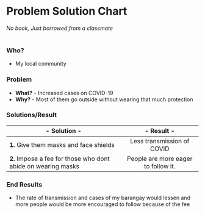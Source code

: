 # Problem Solution Chart
*No book, Just borrowed from a classmate*
<br> </br>

### **Who?**
- My local community

### Problem
- **What?** - Increased cases on COVID-19
- **Why?** - Most of them go outside without wearing that much protection

### Solutions/Result
| - Solution -                                                  |             - Result -              |
| ------------------------------------------------------------- |:-----------------------------------:|
| **1.** Give them masks and face shields                       |     Less transmission of COVID      |
| **2.** Impose a fee for those who dont abide on wearing masks | People are more eager to follow it. |

### End Results
- The rate of transmission and cases of my barangay would lessen and more people would be more encouraged to follow because of the fee
